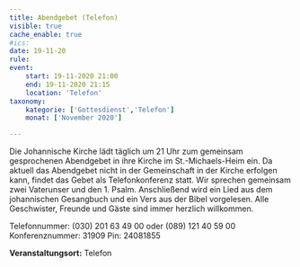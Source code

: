 ```yaml
---
title: Abendgebet (Telefon)
visible: true
cache_enable: true
#ics: 
date: 19-11-20
rule: 
event:
	start: 19-11-2020 21:00
	end: 19-11-2020 21:15
	location: 'Telefon'
taxonomy:
	kategorie: ['Gottesdienst','Telefon']
	monat: ['November 2020']

---
```

Die Johannische Kirche lädt täglich um 21 Uhr zum gemeinsam gesprochenen Abendgebet in ihre Kirche im St.-Michaels-Heim ein. Da aktuell das Abendgebet nicht in der Gemeinschaft in der Kirche erfolgen kann, findet das Gebet als Telefonkonferenz statt. Wir sprechen gemeinsam zwei Vaterunser und den 1. Psalm. Anschließend wird ein Lied aus dem johannischen Gesangbuch und ein Vers aus der Bibel vorgelesen. Alle Geschwister, Freunde und Gäste sind immer herzlich willkommen.

Telefonnummer: (030) 201 63 49 00 oder (089) 121 40 59 00
Konferenznummer: 31909
Pin: 24081855



**Veranstaltungsort:** Telefon

